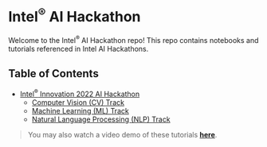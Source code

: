 # Intel<sup>&reg;</sup> AI Hackathon

Welcome to the Intel<sup>&reg;</sup> AI Hackathon repo! This repo contains notebooks and tutorials referenced in Intel AI Hackathons.

## Table of Contents
- [Intel<sup>&reg;</sup> Innovation 2022 AI Hackathon](https://github.com/intel-innersource/frameworks.ai.ai-hackathon/tree/master/innovation-hackathon)
    - [Computer Vision (CV) Track](https://github.com/intel-innersource/frameworks.ai.ai-hackathon/tree/master/innovation-hackathon/computer-vision-track)
    - [Machine Learning (ML) Track](https://github.com/intel-innersource/frameworks.ai.ai-hackathon/tree/master/innovation-hackathon/machine-learning-track)
    - [Natural Language Processing (NLP) Track](https://github.com/intel-innersource/frameworks.ai.ai-hackathon/tree/master/innovation-hackathon/natural-language-processing-track)
> You may also watch a video demo of these tutorials <b>[here](https://www.intel.com/content/www/us/en/developer/videos/ai-for-social-good-hackathon.html)</b>.